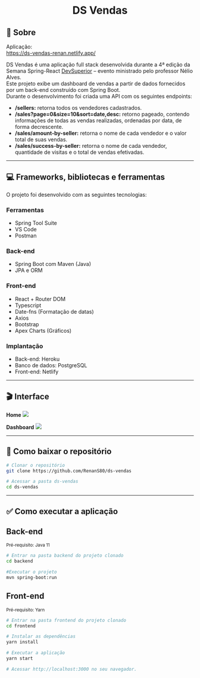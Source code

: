 <h1 align="center">DS Vendas</h1>

## 📃 Sobre
Aplicação: <br>
<a href="https://ds-vendas-renan.netlify.app/" target="_new">
    https://ds-vendas-renan.netlify.app/
</a> <br>

DS Vendas é uma aplicação full stack desenvolvida durante a 4ª edição da Semana Spring-React <a href="https://devsuperior.com.br/">DevSuperior</a> – evento ministrado pelo professor Nélio Alves. <br>
Este projeto exibe um dashboard de vendas a partir de dados fornecidos por um back-end construído com Spring Boot. <br>
Durante o desenvolvimento foi criada uma API com os seguintes endpoints:
<ul>
    <li><strong>/sellers:</strong> retorna todos os vendedores cadastrados.</li>
    <li><strong>/sales?page=0&size=10&sort=date,desc:</strong> retorno pageado, contendo informações de todas as vendas realizadas, ordenadas por data, de forma decrescente.</li>
    <li><strong>/sales/amount-by-seller:</strong> retorna o nome de cada vendedor e o valor total de suas vendas.</li>
    <li><strong>/sales/success-by-seller:</strong> retorna o nome de cada vendedor, quantidade de visitas e o total de vendas efetivadas.</li>
</ul>

---

## 💻 Frameworks, bibliotecas e ferramentas  
O projeto foi desenvolvido com as seguintes tecnologias: <br>

<h3>Ferramentas</h3>
<ul>
    <li>Spring Tool Suite</li>
    <li>VS Code</li>
    <li>Postman</li>
</ul>


<h3>Back-end</h3>
<ul>
    <li>Spring Boot com Maven (Java)</li>
    <li>JPA e ORM</li>
</ul>

<h3>Front-end</h3>
<ul>
    <li>React + Router DOM</li>
    <li>Typescript</li>
    <li>Date-fns (Formatação de datas)
    <li>Axios</li>
    <li>Bootstrap</li>
    <li>Apex Charts (Gráficos)</li>
</ul>

<h3>Implantação</h3>
<ul>
    <li>Back-end: Heroku</li>
    <li>Banco de dados: PostgreSQL</li>
    <li>Front-end: Netlify</li>
</ul>

---

## 🎬 Interface
<strong>Home</strong>
<img src="https://ik.imagekit.io/zqxyh6u3ylz/DS_Vendas/1_c7MaEFHlM.jpg?updatedAt=1631486549830">

<strong>Dashboard</strong>
<img src="https://ik.imagekit.io/zqxyh6u3ylz/DS_Vendas/2_e5c_ZkLRcBL.jpg?updatedAt=1631486549888">

---

## 📁 Como baixar o repositório
```bash
# Clonar o repositório
git clone https://github.com/RenanS80/ds-vendas

# Acessar a pasta ds-vendas
cd ds-vendas
```
---

## ✅ Como executar a aplicação
<h2>Back-end</h2>
<small>Pré-requisito: Java 11</small>

```bash
# Entrar na pasta backend do projeto clonado
cd backend

#Executar o projeto
mvn spring-boot:run
```

<h2>Front-end</h2>
<small>Pré-requisito: Yarn</small>

```bash
# Entrar na pasta frontend do projeto clonado
cd frontend

# Instalar as dependências
yarn install

# Executar a aplicação
yarn start

# Acessar http://localhost:3000 no seu navegador.
```
